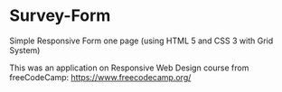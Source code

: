 # Survey-Form

Simple Responsive Form one page (using HTML 5 and CSS 3 with Grid System)

This was an application on Responsive Web Design course from freeCodeCamp: https://www.freecodecamp.org/
